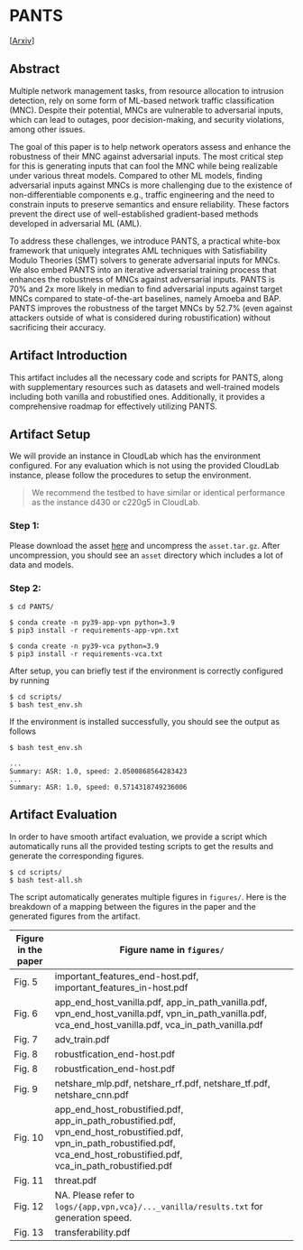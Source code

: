 # PANTS

[[Arxiv](https://arxiv.org/abs/2409.04691)]

## Abstract

Multiple network management tasks, from resource
allocation to intrusion detection, rely on some form of
ML-based network traffic classification (MNC). Despite their
potential, MNCs are vulnerable to adversarial inputs, which
can lead to outages, poor decision-making, and security
violations, among other issues.

The goal of this paper is to help network operators assess
and enhance the robustness of their MNC against adversarial
inputs. The most critical step for this is generating inputs that
can fool the MNC while being realizable under various threat
models. Compared to other ML models, finding adversarial inputs against MNCs is more challenging due to the existence of
non-differentiable components e.g., traffic engineering and the
need to constrain inputs to preserve semantics and ensure reliability. These factors prevent the direct use of well-established
gradient-based methods developed in adversarial ML (AML).

To address these challenges, we introduce PANTS, a
practical white-box framework that uniquely integrates
AML techniques with Satisfiability Modulo Theories (SMT)
solvers to generate adversarial inputs for MNCs. We also
embed PANTS into an iterative adversarial training process
that enhances the robustness of MNCs against adversarial
inputs. PANTS is 70% and 2x more likely in median to
find adversarial inputs against target MNCs compared to
state-of-the-art baselines, namely Amoeba and BAP. PANTS
improves the robustness of the target MNCs by 52.7%
(even against attackers outside of what is considered during
robustification) without sacrificing their accuracy.

## Artifact Introduction

This artifact includes all the necessary
code and scripts for PANTS, along with supplementary resources such as datasets and well-trained models including
both vanilla and robustified ones. Additionally, it provides a
comprehensive roadmap for effectively utilizing PANTS.

## Artifact Setup

We will provide an instance in CloudLab which has the environment configured. For any evaluation which is not using the provided CloudLab instance, please follow the procedures to setup the environment.

> We recommend the testbed to have similar or identical performance as the instance d430 or c220g5 in CloudLab.

### Step 1:
Please download the asset [here](https://drive.google.com/file/d/1uD-CXqbdkl8voQkyXQxQ6KytRGpvFGm-/view?usp=sharing) and uncompress the `asset.tar.gz`. After uncompression, you should see an `asset` directory which includes a lot of data and models. 

### Step 2:

```
$ cd PANTS/

$ conda create -n py39-app-vpn python=3.9
$ pip3 install -r requirements-app-vpn.txt

$ conda create -n py39-vca python=3.9
$ pip3 install -r requirements-vca.txt
```

After setup, you can briefly test if the environment is correctly configured by running 

```
$ cd scripts/
$ bash test_env.sh
```

If the environment is installed successfully, you should see the output as follows
```
$ bash test_env.sh

...
Summary: ASR: 1.0, speed: 2.0500868564283423
...
Summary: ASR: 1.0, speed: 0.5714318749236006
```

## Artifact Evaluation

In order to have smooth artifact evaluation, we provide a script which automatically runs all the provided testing scripts to get the results
and generate the corresponding figures.

```
$ cd scripts/
$ bash test-all.sh
```

The script automatically generates multiple figures in `figures/`. Here is the breakdown of a mapping between the figures in the paper and the generated figures from the artifact.

| Figure in the paper    | Figure name in `figures/` |
| -------- | ------- |
| Fig. 5  | important_features_end-host.pdf,  important_features_in-host.pdf   |
| Fig. 6  | app_end_host_vanilla.pdf, app_in_path_vanilla.pdf, vpn_end_host_vanilla.pdf, vpn_in_path_vanilla.pdf, vca_end_host_vanilla.pdf, vca_in_path_vanilla.pdf    |
| Fig. 7  | adv_train.pdf    |
| Fig. 8  | robustfication_end-host.pdf    |
| Fig. 8  | robustfication_end-host.pdf    |
| Fig. 9  | netshare_mlp.pdf, netshare_rf.pdf, netshare_tf.pdf, netshare_cnn.pdf    |
| Fig. 10  | app_end_host_robustified.pdf, app_in_path_robustified.pdf, vpn_end_host_robustified.pdf, vpn_in_path_robustified.pdf, vca_end_host_robustified.pdf, vca_in_path_robustified.pdf   |
| Fig. 11  | threat.pdf   |
| Fig. 12 | NA. Please refer to `logs/{app,vpn,vca}/..._vanilla/results.txt` for generation speed.
| Fig. 13  | transferability.pdf   |